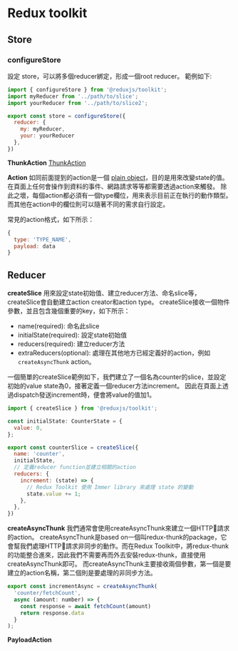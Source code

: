 # Redux toolkit

## Store
### configureStore
設定 store，可以將多個reducer綁定，形成一個root reducer。
範例如下:

``` javascript
import { configureStore } from '@reduxjs/toolkit';
import myReducer from '../path/to/slice';
import yourReducer from '../path/to/slice2';

export const store = configureStore({
  reducer: {
    my: myReducer,
    your: yourReducer 
  },
})
```

**ThunkAction**
[ThunkAction](https://stackoverflow.com/questions/63881398/how-to-properly-type-a-thunk-with-thunkaction-using-redux-thunk-in-typescript)

**Action**
如同前面提到的action是一個 [plain object](https://stackoverflow.com/questions/52453407/the-difference-between-object-and-plain-object-in-javascript)，目的是用來改變state的值。
在頁面上任何會操作到資料的事件、網路請求等等都需要透過action來觸發。
除此之壞，每個action都必須有一個type欄位，用來表示目前正在執行的動作類型。而其他在action中的欄位則可以隨著不同的需求自行設定。

常見的action格式，如下所示：

``` javascript
{
  type: 'TYPE_NAME',
  payload: data
}
```


## Reducer

**createSlice**
用來設定state初始值、建立reducer方法、命名slice等，createSlice會自動建立action creator和action type。
createSlice接收一個物件參數，並且包含幾個重要的key，如下所示：
* name(required): 命名此slice
* initialState(required): 設定state初始值
* reducers(required): 建立reducer方法
* extraReducers(optional): 處理在其他地方已經定義好的action，例如 `createAsyncThunk` action。

一個簡單的createSlice範例如下，我們建立了一個名為counter的slice，並設定初始的value state為0，接著定義一個reducer方法increment。
因此在頁面上透過dispatch發送increment時，便會將value的值加1。

``` javascript
import { createSlice } from '@reduxjs/toolkit';

const initialState: CounterState = {
  value: 0,
};

export const counterSlice = createSlice({
  name: 'counter',
  initialState,
  // 定義reducer function並建立相關的action
  reducers: {
    increment: (state) => {
      // Redux Toolkit 使用 Immer library 來處理 state 的變動
      state.value += 1;
    },
  },
})
```

**createAsyncThunk**
我們通常會使用createAsyncThunk來建立一個HTTP請求的action。
createAsyncThunk是based on一個叫redux-thunk的package，它會幫我們處理HTTP請求非同步的動作。而在Redux Toolkit中，將redux-thunk的功能整合進來，因此我們不需要再而外去安裝redux-thunk，直接使用createAsyncThunk即可。
而createAsyncThunk主要接收兩個參數，第一個是要建立的action名稱，第二個則是要處理的非同步方法。

``` javascript
export const incrementAsync = createAsyncThunk(
  'counter/fetchCount',
  async (amount: number) => {
    const response = await fetchCount(amount)
    return response.data
  }
);
```


**PayloadAction**


